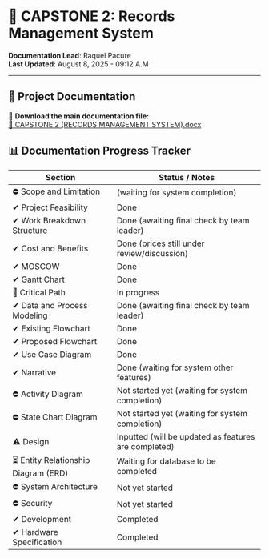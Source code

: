 # 📁 CAPSTONE 2: Records Management System

**Documentation Lead**: Raquel Pacure  
**Last Updated**: August 8, 2025 - 09:12 A.M

---

## 📄 Project Documentation

🔗 **Download the main documentation file:**  
[📎 CAPSTONE 2 (RECORDS MANAGEMENT SYSTEM).docx](https://docs.google.com/document/d/1lrCUKcMwp2XMVFyzzKsYgWKd1Y8hjqgT/edit?usp=sharing&ouid=104714777232985337086&rtpof=true&sd=true)  


## 📊 Documentation Progress Tracker

| Section                               | Status / Notes                                                                 |
|---------------------------------------|--------------------------------------------------------------------------------|
| ⛔ Scope and Limitation                 | (waiting for system completion)                                           |
| ✔︎ Project Feasibility                 | Done                                                                          |
| ✔︎ Work Breakdown Structure            | Done (awaiting final check by team leader)                                    |
| ✔︎ Cost and Benefits                   | Done (prices still under review/discussion)                                   |
| ✔︎ MOSCOW                              | Done                         |
| ✔︎ Gantt Chart                         | Done                                           |
| 🔄 Critical Path                       | In progress                                  |
| ✔︎ Data and Process Modeling           | Done (awaiting final check by team leader)                                    |
| ✔︎ Existing Flowchart                  | Done                                                                          |
| ✔︎ Proposed Flowchart                  | Done                                                                          |
| ✔︎ Use Case Diagram                    | Done                                                              |
| ✔︎ Narrative                           | Done (waiting for system other features)                               |
| ⛔ Activity Diagram                    | Not started yet (waiting for system completion)                               |
| ⛔ State Chart Diagram                 | Not started yet (waiting for system completion)                                |
| ⚠️ Design                              | Inputted (will be updated as features are completed)                          |
| ⏳ Entity Relationship Diagram (ERD)   | Waiting for database to be completed                                          |
| ⛔ System Architecture                 | Not yet started                                                              |
| ⛔ Security                            | Not yet started                                                              |
| ✔︎ Development                         | Completed                                                                     |
| ✔︎ Hardware Specification            | Completed                                                                       |